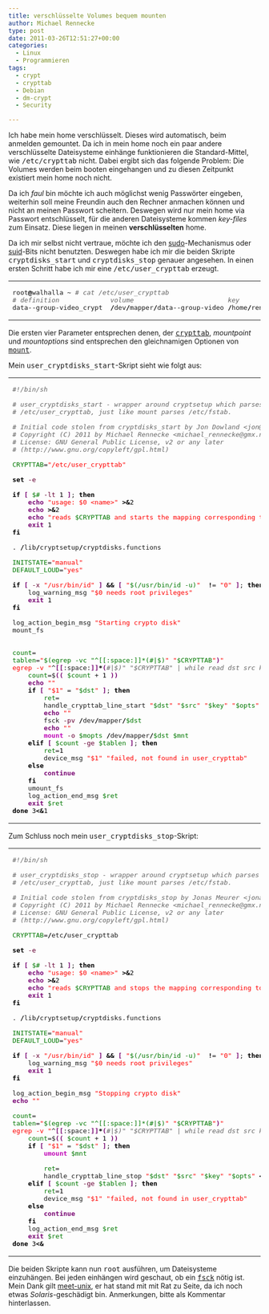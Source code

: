 ```yaml
---
title: verschlüsselte Volumes bequem mounten
author: Michael Rennecke
type: post
date: 2011-03-26T12:51:27+00:00
categories:
  - Linux
  - Programmieren
tags:
  - crypt
  - crypttab
  - Debian
  - dm-crypt
  - Security

---
```

Ich habe mein home verschlüsselt. Dieses wird automatisch, beim anmelden gemountet. Da ich in mein home noch ein paar andere verschlüsselte Dateisysteme einhänge funktionieren die Standard-Mittel, wie <tt>/etc/crypttab</tt> nicht. Dabei ergibt sich das folgende Problem: Die Volumes werden beim booten eingehangen und zu diesen Zeitpunkt existiert mein home noch nicht.

Da ich _faul_ bin möchte ich auch möglichst wenig Passwörter eingeben, weiterhin soll meine Freundin auch den Rechner anmachen können und nicht an meinen Passwort scheitern. Deswegen wird nur mein home via Passwort entschlüsselt, für die anderen Dateisysteme kommen _key-files_ zum Einsatz. Diese liegen in meinen **verschlüsselten** home.

Da ich mir selbst nicht vertraue, möchte ich den [sudo][1]-Mechanismus oder [suid][2]-Bits nicht benutzten. Deswegen habe ich mir die beiden Skripte <tt>cryptdisks_start</tt> und <tt>cryptdisks_stop</tt> genauer angesehen. In einen ersten Schritt habe ich mir eine <tt>/etc/user_crypttab</tt> erzeugt. 

<div class="wp_syntax">
  <table>
    <tr>
      <td class="code">
        <pre class="bash" style="font-family:monospace;">root<span style="color: #000000; font-weight: bold;">@</span>walhalla ~ <span style="color: #666666; font-style: italic;"># cat /etc/user_crypttab</span>
<span style="color: #666666; font-style: italic;"># definition             volume                        key                                   options      mountpoint                mountoptions</span>
data--group-video_crypt  <span style="color: #000000; font-weight: bold;">/</span>dev<span style="color: #000000; font-weight: bold;">/</span>mapper<span style="color: #000000; font-weight: bold;">/</span>data--group-video <span style="color: #000000; font-weight: bold;">/</span>home<span style="color: #000000; font-weight: bold;">/</span>rennecke<span style="color: #000000; font-weight: bold;">/</span>key-files<span style="color: #000000; font-weight: bold;">/</span>video-key    luks         <span style="color: #000000; font-weight: bold;">/</span>home<span style="color: #000000; font-weight: bold;">/</span>rennecke<span style="color: #000000; font-weight: bold;">/</span>Videos     noatime</pre>
      </td>
    </tr>
  </table>
</div>

Die ersten vier Parameter entsprechen denen, der <tt><a href="http://linux.die.net/man/5/crypttab">crypttab</a></tt>, _mountpoint_ und _mountoptions_ sind entsprechen den gleichnamigen Optionen von <tt><a href="http://linux.die.net/man/8/mount">mount</a></tt>. 

Mein <tt>user_cryptdisks_start</tt>-Skript sieht wie folgt aus:

<div class="wp_syntax">
  <table>
    <tr>
      <td class="code">
        <pre class="bash" style="font-family:monospace;"><span style="color: #666666; font-style: italic;">#!/bin/sh</span>
&nbsp;
<span style="color: #666666; font-style: italic;"># user_cryptdisks_start - wrapper around cryptsetup which parses</span>
<span style="color: #666666; font-style: italic;"># /etc/user_crypttab, just like mount parses /etc/fstab.</span>
&nbsp;
<span style="color: #666666; font-style: italic;"># Initial code stolen from cryptdisks_start by Jon Dowland &lt;jon@alcopop.org&gt;</span>
<span style="color: #666666; font-style: italic;"># Copyright (C) 2011 by Michael Rennecke &lt;michael_rennecke@gmx.net&gt;</span>
<span style="color: #666666; font-style: italic;"># License: GNU General Public License, v2 or any later</span>
<span style="color: #666666; font-style: italic;"># (http://www.gnu.org/copyleft/gpl.html)</span>
&nbsp;
<span style="color: #007800;">CRYPTTAB</span>=<span style="color: #ff0000;">"/etc/user_crypttab"</span>
&nbsp;
<span style="color: #000000; font-weight: bold;">set</span> <span style="color: #660033;">-e</span>
&nbsp;
<span style="color: #000000; font-weight: bold;">if</span> <span style="color: #7a0874; font-weight: bold;">&#91;</span> <span style="color: #007800;">$#</span> <span style="color: #660033;">-lt</span> <span style="color: #000000;">1</span> <span style="color: #7a0874; font-weight: bold;">&#93;</span>; <span style="color: #000000; font-weight: bold;">then</span>
	<span style="color: #7a0874; font-weight: bold;">echo</span> <span style="color: #ff0000;">"usage: $0 &lt;name&gt;"</span> <span style="color: #000000; font-weight: bold;">&gt;&</span><span style="color: #000000;">2</span>
	<span style="color: #7a0874; font-weight: bold;">echo</span> <span style="color: #000000; font-weight: bold;">&gt;&</span><span style="color: #000000;">2</span>
	<span style="color: #7a0874; font-weight: bold;">echo</span> <span style="color: #ff0000;">"reads <span style="color: #007800;">$CRYPTTAB</span> and starts the mapping corresponding to &lt;name&gt;"</span> <span style="color: #000000; font-weight: bold;">&gt;&</span><span style="color: #000000;">2</span>
	<span style="color: #7a0874; font-weight: bold;">exit</span> <span style="color: #000000;">1</span>
<span style="color: #000000; font-weight: bold;">fi</span>
&nbsp;
. <span style="color: #000000; font-weight: bold;">/</span>lib<span style="color: #000000; font-weight: bold;">/</span>cryptsetup<span style="color: #000000; font-weight: bold;">/</span>cryptdisks.functions
&nbsp;
<span style="color: #007800;">INITSTATE</span>=<span style="color: #ff0000;">"manual"</span>
<span style="color: #007800;">DEFAULT_LOUD</span>=<span style="color: #ff0000;">"yes"</span>
&nbsp;
<span style="color: #000000; font-weight: bold;">if</span> <span style="color: #7a0874; font-weight: bold;">&#91;</span> <span style="color: #660033;">-x</span> <span style="color: #ff0000;">"/usr/bin/id"</span> <span style="color: #7a0874; font-weight: bold;">&#93;</span> <span style="color: #000000; font-weight: bold;">&&</span> <span style="color: #7a0874; font-weight: bold;">&#91;</span> <span style="color: #ff0000;">"<span style="color: #007800;">$(/usr/bin/id -u)</span>"</span>  <span style="color: #000000; font-weight: bold;">!</span>= <span style="color: #ff0000;">"0"</span> <span style="color: #7a0874; font-weight: bold;">&#93;</span>; <span style="color: #000000; font-weight: bold;">then</span>
	log_warning_msg <span style="color: #ff0000;">"$0 needs root privileges"</span>
	<span style="color: #7a0874; font-weight: bold;">exit</span> <span style="color: #000000;">1</span>
<span style="color: #000000; font-weight: bold;">fi</span>
&nbsp;
log_action_begin_msg <span style="color: #ff0000;">"Starting crypto disk"</span>
mount_fs
&nbsp;
&nbsp;
<span style="color: #007800;">count</span>=<span style="color: #000000;"></span>
<span style="color: #007800;">tablen</span>=<span style="color: #ff0000;">"<span style="color: #007800;">$(egrep -vc "^[[:space:]]*(#|$)</span>"</span> <span style="color: #ff0000;">"<span style="color: #007800;">$CRYPTTAB</span>"</span><span style="color: #7a0874; font-weight: bold;">&#41;</span><span style="color: #ff0000;">"
egrep -v "</span>^<span style="color: #7a0874; font-weight: bold;">&#91;</span><span style="color: #7a0874; font-weight: bold;">&#91;</span>:space:<span style="color: #7a0874; font-weight: bold;">&#93;</span><span style="color: #7a0874; font-weight: bold;">&#93;</span><span style="color: #000000; font-weight: bold;">*</span><span style="color: #7a0874; font-weight: bold;">&#40;</span><span style="color: #666666; font-style: italic;">#|$)" "$CRYPTTAB" | while read dst src key opts mnt mopts; do</span>
	<span style="color: #007800;">count</span>=$<span style="color: #7a0874; font-weight: bold;">&#40;</span><span style="color: #7a0874; font-weight: bold;">&#40;</span> <span style="color: #007800;">$count</span> + <span style="color: #000000;">1</span> <span style="color: #7a0874; font-weight: bold;">&#41;</span><span style="color: #7a0874; font-weight: bold;">&#41;</span>
	<span style="color: #7a0874; font-weight: bold;">echo</span> <span style="color: #ff0000;">""</span>
	<span style="color: #000000; font-weight: bold;">if</span> <span style="color: #7a0874; font-weight: bold;">&#91;</span> <span style="color: #ff0000;">"$1"</span> = <span style="color: #ff0000;">"<span style="color: #007800;">$dst</span>"</span> <span style="color: #7a0874; font-weight: bold;">&#93;</span>; <span style="color: #000000; font-weight: bold;">then</span>
		<span style="color: #007800;">ret</span>=<span style="color: #000000;"></span>
		handle_crypttab_line_start <span style="color: #ff0000;">"<span style="color: #007800;">$dst</span>"</span> <span style="color: #ff0000;">"<span style="color: #007800;">$src</span>"</span> <span style="color: #ff0000;">"<span style="color: #007800;">$key</span>"</span> <span style="color: #ff0000;">"<span style="color: #007800;">$opts</span>"</span> <span style="color: #000000; font-weight: bold;">&lt;&</span><span style="color: #000000;">3</span> <span style="color: #000000; font-weight: bold;">||</span> <span style="color: #007800;">ret</span>=<span style="color: #007800;">$?</span>
		<span style="color: #7a0874; font-weight: bold;">echo</span> <span style="color: #ff0000;">""</span>
		fsck <span style="color: #660033;">-pv</span> <span style="color: #000000; font-weight: bold;">/</span>dev<span style="color: #000000; font-weight: bold;">/</span>mapper<span style="color: #000000; font-weight: bold;">/</span><span style="color: #007800;">$dst</span>
		<span style="color: #7a0874; font-weight: bold;">echo</span> <span style="color: #ff0000;">""</span>
		<span style="color: #c20cb9; font-weight: bold;">mount</span> <span style="color: #660033;">-o</span> <span style="color: #007800;">$mopts</span> <span style="color: #000000; font-weight: bold;">/</span>dev<span style="color: #000000; font-weight: bold;">/</span>mapper<span style="color: #000000; font-weight: bold;">/</span><span style="color: #007800;">$dst</span> <span style="color: #007800;">$mnt</span>
	<span style="color: #000000; font-weight: bold;">elif</span> <span style="color: #7a0874; font-weight: bold;">&#91;</span> <span style="color: #007800;">$count</span> <span style="color: #660033;">-ge</span> <span style="color: #007800;">$tablen</span> <span style="color: #7a0874; font-weight: bold;">&#93;</span>; <span style="color: #000000; font-weight: bold;">then</span>
		<span style="color: #007800;">ret</span>=<span style="color: #000000;">1</span>
		device_msg <span style="color: #ff0000;">"$1"</span> <span style="color: #ff0000;">"failed, not found in user_crypttab"</span>
	<span style="color: #000000; font-weight: bold;">else</span>
		<span style="color: #7a0874; font-weight: bold;">continue</span>
	<span style="color: #000000; font-weight: bold;">fi</span>
	umount_fs
	log_action_end_msg <span style="color: #007800;">$ret</span>
	<span style="color: #7a0874; font-weight: bold;">exit</span> <span style="color: #007800;">$ret</span>
<span style="color: #000000; font-weight: bold;">done</span> <span style="color: #000000;">3</span><span style="color: #000000; font-weight: bold;">&lt;&</span><span style="color: #000000;">1</span></pre>
      </td>
    </tr>
  </table>
</div>

Zum Schluss noch mein <tt>user_cryptdisks_stop</tt>-Skript:

<div class="wp_syntax">
  <table>
    <tr>
      <td class="code">
        <pre class="bash" style="font-family:monospace;"><span style="color: #666666; font-style: italic;">#!/bin/sh</span>
&nbsp;
<span style="color: #666666; font-style: italic;"># user_cryptdisks_stop - wrapper around cryptsetup which parses</span>
<span style="color: #666666; font-style: italic;"># /etc/user_crypttab, just like mount parses /etc/fstab.</span>
&nbsp;
<span style="color: #666666; font-style: italic;"># Initial code stolen from cryptdisks_stop by Jonas Meurer &lt;jonas@freesources.org&gt;</span>
<span style="color: #666666; font-style: italic;"># Copyright (C) 2011 by Michael Rennecke &lt;michael_rennecke@gmx.net&gt;</span>
<span style="color: #666666; font-style: italic;"># License: GNU General Public License, v2 or any later</span>
<span style="color: #666666; font-style: italic;"># (http://www.gnu.org/copyleft/gpl.html)</span>
&nbsp;
<span style="color: #007800;">CRYPTTAB</span>=<span style="color: #000000; font-weight: bold;">/</span>etc<span style="color: #000000; font-weight: bold;">/</span>user_crypttab
&nbsp;
<span style="color: #000000; font-weight: bold;">set</span> <span style="color: #660033;">-e</span>
&nbsp;
<span style="color: #000000; font-weight: bold;">if</span> <span style="color: #7a0874; font-weight: bold;">&#91;</span> <span style="color: #007800;">$#</span> <span style="color: #660033;">-lt</span> <span style="color: #000000;">1</span> <span style="color: #7a0874; font-weight: bold;">&#93;</span>; <span style="color: #000000; font-weight: bold;">then</span>
	<span style="color: #7a0874; font-weight: bold;">echo</span> <span style="color: #ff0000;">"usage: $0 &lt;name&gt;"</span> <span style="color: #000000; font-weight: bold;">&gt;&</span><span style="color: #000000;">2</span>
	<span style="color: #7a0874; font-weight: bold;">echo</span> <span style="color: #000000; font-weight: bold;">&gt;&</span><span style="color: #000000;">2</span>
	<span style="color: #7a0874; font-weight: bold;">echo</span> <span style="color: #ff0000;">"reads <span style="color: #007800;">$CRYPTTAB</span> and stops the mapping corresponding to &lt;name&gt;"</span> <span style="color: #000000; font-weight: bold;">&gt;&</span><span style="color: #000000;">2</span>
	<span style="color: #7a0874; font-weight: bold;">exit</span> <span style="color: #000000;">1</span>
<span style="color: #000000; font-weight: bold;">fi</span>
&nbsp;
. <span style="color: #000000; font-weight: bold;">/</span>lib<span style="color: #000000; font-weight: bold;">/</span>cryptsetup<span style="color: #000000; font-weight: bold;">/</span>cryptdisks.functions
&nbsp;
<span style="color: #007800;">INITSTATE</span>=<span style="color: #ff0000;">"manual"</span>
<span style="color: #007800;">DEFAULT_LOUD</span>=<span style="color: #ff0000;">"yes"</span>
&nbsp;
<span style="color: #000000; font-weight: bold;">if</span> <span style="color: #7a0874; font-weight: bold;">&#91;</span> <span style="color: #660033;">-x</span> <span style="color: #ff0000;">"/usr/bin/id"</span> <span style="color: #7a0874; font-weight: bold;">&#93;</span> <span style="color: #000000; font-weight: bold;">&&</span> <span style="color: #7a0874; font-weight: bold;">&#91;</span> <span style="color: #ff0000;">"<span style="color: #007800;">$(/usr/bin/id -u)</span>"</span>  <span style="color: #000000; font-weight: bold;">!</span>= <span style="color: #ff0000;">"0"</span> <span style="color: #7a0874; font-weight: bold;">&#93;</span>; <span style="color: #000000; font-weight: bold;">then</span>
	log_warning_msg <span style="color: #ff0000;">"$0 needs root privileges"</span>
	<span style="color: #7a0874; font-weight: bold;">exit</span> <span style="color: #000000;">1</span>
<span style="color: #000000; font-weight: bold;">fi</span>
&nbsp;
log_action_begin_msg <span style="color: #ff0000;">"Stopping crypto disk"</span>
<span style="color: #7a0874; font-weight: bold;">echo</span> <span style="color: #ff0000;">""</span>
&nbsp;
<span style="color: #007800;">count</span>=<span style="color: #000000;"></span>
<span style="color: #007800;">tablen</span>=<span style="color: #ff0000;">"<span style="color: #007800;">$(egrep -vc "^[[:space:]]*(#|$)</span>"</span> <span style="color: #ff0000;">"<span style="color: #007800;">$CRYPTTAB</span>"</span><span style="color: #7a0874; font-weight: bold;">&#41;</span><span style="color: #ff0000;">"
egrep -v "</span>^<span style="color: #7a0874; font-weight: bold;">&#91;</span><span style="color: #7a0874; font-weight: bold;">&#91;</span>:space:<span style="color: #7a0874; font-weight: bold;">&#93;</span><span style="color: #7a0874; font-weight: bold;">&#93;</span><span style="color: #000000; font-weight: bold;">*</span><span style="color: #7a0874; font-weight: bold;">&#40;</span><span style="color: #666666; font-style: italic;">#|$)" "$CRYPTTAB" | while read dst src key opts mnt mopts; do</span>
	<span style="color: #007800;">count</span>=$<span style="color: #7a0874; font-weight: bold;">&#40;</span><span style="color: #7a0874; font-weight: bold;">&#40;</span> <span style="color: #007800;">$count</span> + <span style="color: #000000;">1</span> <span style="color: #7a0874; font-weight: bold;">&#41;</span><span style="color: #7a0874; font-weight: bold;">&#41;</span>
	<span style="color: #000000; font-weight: bold;">if</span> <span style="color: #7a0874; font-weight: bold;">&#91;</span> <span style="color: #ff0000;">"$1"</span> = <span style="color: #ff0000;">"<span style="color: #007800;">$dst</span>"</span> <span style="color: #7a0874; font-weight: bold;">&#93;</span>; <span style="color: #000000; font-weight: bold;">then</span>
		<span style="color: #c20cb9; font-weight: bold;">umount</span> <span style="color: #007800;">$mnt</span>
&nbsp;
		<span style="color: #007800;">ret</span>=<span style="color: #000000;"></span>
		handle_crypttab_line_stop <span style="color: #ff0000;">"<span style="color: #007800;">$dst</span>"</span> <span style="color: #ff0000;">"<span style="color: #007800;">$src</span>"</span> <span style="color: #ff0000;">"<span style="color: #007800;">$key</span>"</span> <span style="color: #ff0000;">"<span style="color: #007800;">$opts</span>"</span> <span style="color: #000000; font-weight: bold;">&lt;&</span><span style="color: #000000;">3</span> <span style="color: #000000; font-weight: bold;">||</span> <span style="color: #007800;">ret</span>=<span style="color: #007800;">$?</span>
	<span style="color: #000000; font-weight: bold;">elif</span> <span style="color: #7a0874; font-weight: bold;">&#91;</span> <span style="color: #007800;">$count</span> <span style="color: #660033;">-ge</span> <span style="color: #007800;">$tablen</span> <span style="color: #7a0874; font-weight: bold;">&#93;</span>; <span style="color: #000000; font-weight: bold;">then</span>
		<span style="color: #007800;">ret</span>=<span style="color: #000000;">1</span>
		device_msg <span style="color: #ff0000;">"$1"</span> <span style="color: #ff0000;">"failed, not found in user_crypttab"</span>
	<span style="color: #000000; font-weight: bold;">else</span>
		<span style="color: #7a0874; font-weight: bold;">continue</span>
	<span style="color: #000000; font-weight: bold;">fi</span>
	log_action_end_msg <span style="color: #007800;">$ret</span>
	<span style="color: #7a0874; font-weight: bold;">exit</span> <span style="color: #007800;">$ret</span>
<span style="color: #000000; font-weight: bold;">done</span> <span style="color: #000000;">3</span><span style="color: #000000; font-weight: bold;">&lt;&</span></pre>
      </td>
    </tr>
  </table>
</div>

Die beiden Skripte kann nun <tt>root</tt> ausführen, um Dateisysteme einzuhängen. Bei jeden einhängen wird geschaut, ob ein <tt><a href="http://linux.die.net/man/8/fsck">fsck</a></tt> nötig ist. Mein Dank gilt [meet-unix][3], er hat stand mit mit Rat zu Seite, da ich noch etwas _Solaris_-geschädigt bin. Anmerkungen, bitte als Kommentar hinterlassen.

 [1]: http://linux.die.net/man/8/sudo
 [2]: http://linux.die.net/man/2/setuid
 [3]: http://blog.meet-unix.org/